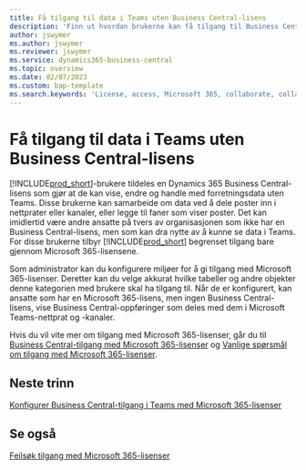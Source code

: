 ```yaml
---
title: Få tilgang til data i Teams uten Business Central-lisens
description: 'Finn ut hvordan brukerne kan få tilgang til Business Central-data i Microsoft Teams-nettpratvinduer og -kanaler, med bare en Microsoft 365-lisens, men ingen Business Central-lisens.'
author: jswymer
ms.author: jswymer
ms.reviewer: jswymer
ms.service: dynamics365-business-central
ms.topic: overview
ms.date: 02/07/2023
ms.custom: bap-template
ms.search.keywords: 'License, access, Microsoft 365, collaborate, collaboration, Teams, Microsoft Teams'
---
```


# <a name="access-data-in-teams-without-business-central-license"></a><a name="access-data-in-teams-without-business-central-license"></a>Få tilgang til data i Teams uten Business Central-lisens

[!INCLUDE[prod_short](includes/prod_short.md)]-brukere tildeles en Dynamics 365 Business Central-lisens som gjør at de kan vise, endre og handle med forretningsdata uten Teams. Disse brukerne kan samarbeide om data ved å dele poster inn i nettprater eller kanaler, eller legge til faner som viser poster. Det kan imidlertid være andre ansatte på tvers av organisasjonen som ikke har en Business Central-lisens, men som kan dra nytte av å kunne se data i Teams. For disse brukerne tilbyr [!INCLUDE[prod_short](includes/prod_short.md)] begrenset tilgang bare gjennom Microsoft 365-lisensene.  

Som administrator kan du konfigurere miljøer for å gi tilgang med Microsoft 365-lisenser. Deretter kan du velge akkurat hvilke tabeller og andre objekter denne kategorien med brukere skal ha tilgang til. Når de er konfigurert, kan ansatte som har en Microsoft 365-lisens, men ingen Business Central-lisens, vise Business Central-oppføringer som deles med dem i Microsoft Teams-nettprat og -kanaler.

Hvis du vil vite mer om tilgang med Microsoft 365-lisenser, går du til [Business Central-tilgang med Microsoft 365-lisenser](admin-access-with-m365-license.md) og [Vanlige spørsmål om tilgang med Microsoft 365-lisenser](admin-access-with-m365-license-faq.md).

## <a name="next-steps"></a><a name="next-steps"></a>Neste trinn

[Konfigurer Business Central-tilgang i Teams med Microsoft 365-lisenser](admin-access-with-m365-license-setup.md)  

## <a name="see-also"></a><a name="see-also"></a>Se også

[Feilsøk tilgang med Microsoft 365-lisenser](admin-access-with-m365-license-troubleshooting.md)  
